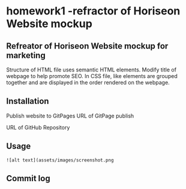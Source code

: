 # homework1 -refractor of Horiseon Website mockup

## Refreator of Horiseon Website mockup for marketing

Structure of HTML file uses semantic HTML elements.
Modify title of webpage to help promote SEO.
In CSS file, like elements are grouped together and are displayed in the order rendered on the webpage.


## Installation

Publish website to GitPages
URL of GitPage publish

URL of GitHub Repository

## Usage

    ![alt text](assets/images/screenshot.png

## Commit log

